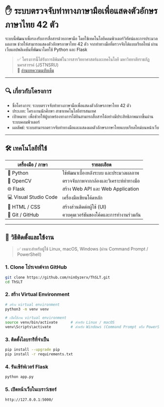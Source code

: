 # ✋ ระบบตรวจจับท่าทางภาษามือเพื่อแสดงตัวอักษรภาษาไทย 42 ตัว

ระบบนี้พัฒนาเพื่อรองรับการสื่อสารด้วยภาษามือ โดยใช้เทคโนโลยีคอมพิวเตอร์วิทัศน์และการประมวลผลภาพ ช่วยให้สามารถแสดงตัวอักษรภาษาไทย 42 ตัว จากท่าทางมือที่ตรวจจับได้แบบเรียลไทม์ ผ่านเว็บแอปพลิเคชันที่พัฒนาโดยใช้ Python และ Flask

> ✅ โครงการนี้ได้รับการตีพิมพ์ในวารสารวิทยาศาสตร์และเทคโนโลยี มหาวิทยาลัยราชภัฏนครสวรรค์ (JSTNSRU)  
> 🔗 [อ่านบทความฉบับเต็ม](https://ph02.tci-thaijo.org/index.php/JSTNSRU/article/view/252503)

---

## 🔍 เกี่ยวกับโครงการ

- ชื่อโครงการ: ระบบตรวจจับท่าทางภาษามือเพื่อแสดงตัวอักษรภาษาไทย 42 ตัว
- ประเภท: โครงงานนักศึกษา สาขาเทคโนโลยีสารสนเทศ
- เป้าหมาย: เพื่อช่วยให้ผู้บกพร่องทางการได้ยินสามารถสื่อสารได้อย่างมีประสิทธิภาพมากขึ้นผ่านระบบคอมพิวเตอร์
- ผลลัพธ์: ระบบสามารถตรวจจับท่าทางมือและแสดงผลตัวอักษรภาษาไทยแบบเรียลไทม์บนหน้าเว็บ

---

## 🛠️ เทคโนโลยีที่ใช้

| เครื่องมือ / ภาษา       | รายละเอียด |
|--------------------------|-------------|
| 🧠 Python                | ใช้พัฒนาเบื้องหลังระบบ และประมวลผลภาพ |
| 🎥 OpenCV                | ตรวจจับภาพจากกล้องและวิเคราะห์ท่าทางมือ |
| 🌐 Flask                 | สร้าง Web API และ Web Application |
| 💻 Visual Studio Code    | เครื่องมือเขียนโค้ดหลัก |
| 🎨 HTML / CSS            | สร้างส่วนติดต่อผู้ใช้ (UI) |
| 🔄 Git / GitHub          | ควบคุมเวอร์ชันของโค้ดและการทำงานร่วมกัน |

---

## 🚀 วิธีติดตั้งและใช้งาน 

> ✅ เหมาะสำหรับผู้ใช้ Linux, macOS, Windows (ผ่าน Command Prompt / PowerShell)

### 1. Clone โปรเจกต์จาก GitHub

```bash
git clone https://github.com/ninOyzerx/ThSLT.git
cd ThSLT
```
### 2. สร้าง Virtual Environment

```bash
# สร้าง virtual environment
python3 -m venv venv

# เปิดใช้งาน virtual environment
source venv/bin/activate      # สำหรับ Linux / macOS
venv\Scripts\activate         # สำหรับ Windows (Command Prompt หรือ PowerShell)
```
### 3. ติดตั้งไลบรารีที่จำเป็น

```bash
pip install --upgrade pip
pip install -r requirements.txt
```
### 4. รันเซิร์ฟเวอร์ Flask

```bash
python app.py
```
### 5. เปิดหน้าเว็บในเบราว์เซอร์

```bash
http://127.0.0.1:5000/
```
